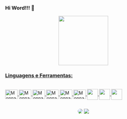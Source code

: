 ### Hi Word!!! 👋

<div align="center">
  <a href="https://github.com/MonnalisaFidelis">
  <img height="160em" src="https://github-readme-stats.vercel.app/api?username=MonnalisaFidelis&show_icons=true&theme=algolia&include_all_commits=true&count_private=true"/>
</div>
  
### Linguagens e Ferramentas:

<div style="display: inline_block"><br>
  <img align="center" alt="Monnalisa-HTML" height="30" width="40" src="https://cdn.jsdelivr.net/gh/devicons/devicon/icons/html5/html5-original.svg">
  <img align="center" alt="Monnalisa-CSS" height="30" width="40" src="https://cdn.jsdelivr.net/gh/devicons/devicon/icons/css3/css3-original.svg">
  <img align="center" alt="Monnalisa-JS" height="30" width="40" src="https://cdn.jsdelivr.net/gh/devicons/devicon/icons/javascript/javascript-original.svg">
  <img align="center" alt="Monnalisa-VSCode" height="30" width="40" src="https://cdn.jsdelivr.net/gh/devicons/devicon/icons/visualstudio/visualstudio-plain.svg">
  <img align="center" alt="Monnalisa-Figma" height="30" width="40" src="https://cdn.jsdelivr.net/gh/devicons/devicon/icons/figma/figma-original.svg">
  <img align="center" alt="Monnalisa-Git" height="30" width="40" src="https://cdn.jsdelivr.net/gh/devicons/devicon/icons/git/git-original.svg">
  <img align="center" alt="Monnalisa-GitHub" height="35" width="35" src="https://user-images.githubusercontent.com/104032202/185528210-64bc3515-1ccd-4b07-8da6-15ab74e93c61.png" style="color: #fff;">
    <img align="center" alt="Monnalisa-Ubuntu" height="35" width="35" src="https://cdn.jsdelivr.net/gh/devicons/devicon/icons/ubuntu/ubuntu-plain.svg" style="color: #fff;">
    <img align="center" alt="Monnalisa-Ubuntu" height="35" width="35" src="https://cdn.jsdelivr.net/gh/devicons/devicon/icons/nodejs/nodejs-original.svg" style="color: #fff;">
    
</div>
  
##

<div align="center"> 
  <a href="https://app.slack.com/client/T0NNB6T0R/C0NNB4N5N/rimeto_profile/U03N2M95UES" target="_blank"><img src="https://img.shields.io/badge/Slack-4A154B?style=for-the-badge&logo=slack&logoColor=white" style="border-radius:50px;"></a>
  <a href="mailto:monnalisafidelis@gmail.com"_blank"><img src="https://img.shields.io/badge/Gmail-D14836?style=for-the-badge&logo=gmail&logoColor=white"></a> 
</div>
